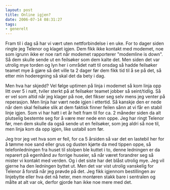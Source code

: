 ```yaml
---
layout: post
title: Online igjen?
date: 2006-07-14 08:31:27
tags: 
- generelt
---
```

Fram til i dag så har vi vært uten nettforbindelse i en uke. For to dager siden ringte jeg Telenor og klaget igjen. Dem fikk ikke kontakt med modemet, noe som igrunn ikke er noe rart når modemet rapporterer "modemline is down". Så dem skulle sende ut en feilsøker som dem kalte det. Men siden det var utrolig mye torden og lyn her i området natt til onsdag så hadde feilsøker teamet mye å gjøre så det ville ta 2 dager før dem fikk tid til å se på det, så etter min hoderegning så skal det da bety i dag.

Men hva har skjedd? Vel følge uptimen på linja i modemet så kom linja opp litt over 5 i natt, tviler sterkt på at feilsøker teamet jobber så seint/tidlig. Så er vel som altid når jeg klager på noe, det fikser seg selv mens jeg venter på reperasjon. Men linja har vært nede igjen i ettertid. Så kanskje den er nede når dem skal feilsøke slik at dem faktisk finner feilen sånn at vi får en stabil linje igjen. Som vi har hatt i et år helt fram til for ca. 2 måneder siden da alt plutselig bestemte seg for å være mer nede enn oppe. Jeg har ringt Telenor før, men dem skulle da også sende ut en feilsøker, som jeg aldri så noe til, men linja kom da opp igjen, like ustabil som før.

Jeg tror jeg vet hva som er feil, for ca 5 årsiden så var det en lastebil her for å tømme noe sand eller grus og dusten kjørte da med tippen oppe, så telefonledningen fra huset til stolpen ble kuttet i to, denne ledningen er da reparert på egenhånd av forrige huseier, så når været forandrer seg så mister vi kontakt med verden. Og i det siste har det blåst utrolig mye. Jeg vil gjerne ha den ledningen byttet ut. Men det var vist utrolig vanskelig for Telenor å forstå når jeg prøvde på det. Jeg fikk igjennom bestillingen av linjebytte eller hva det nå heter, men montøren stakk bare i sentralen og målte at alt var ok, derfor gjorde han ikke noe mere med det.